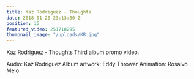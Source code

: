 ```yaml
---
title: Kaz Rodriguez - Thoughts
date: 2018-01-20 23:13:00 Z
position: 15
featured_video: 251718295
thumbnail_image: "/uploads/KR.jpg"
---
```


Kaz Rodriguez - Thoughts
Third album promo video.
 
Audio: Kaz Rodriguez
Album artwork: Eddy Thrower
Animation: Rosalvo Melo